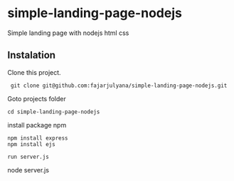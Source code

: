 # simple-landing-page-nodejs
Simple landing page with nodejs html css 


## Instalation
Clone this project.
```
 git clone git@github.com:fajarjulyana/simple-landing-page-nodejs.git
```

Goto projects folder

```
cd simple-landing-page-nodejs
```
install package npm
```
npm install express
npm install ejs

run server.js

```
node server.js
```

